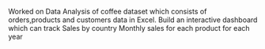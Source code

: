 Worked on Data Analysis of coffee dataset which consists of orders,products and customers data in Excel. Build an interactive dashboard which can track 
Sales by country
Monthly sales for each product for each year
